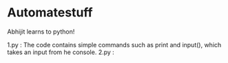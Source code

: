 # Automatestuff
Abhijit learns to python! 


1.py : The code contains simple commands such as print and input(), which takes an input from he console.
2.py :
